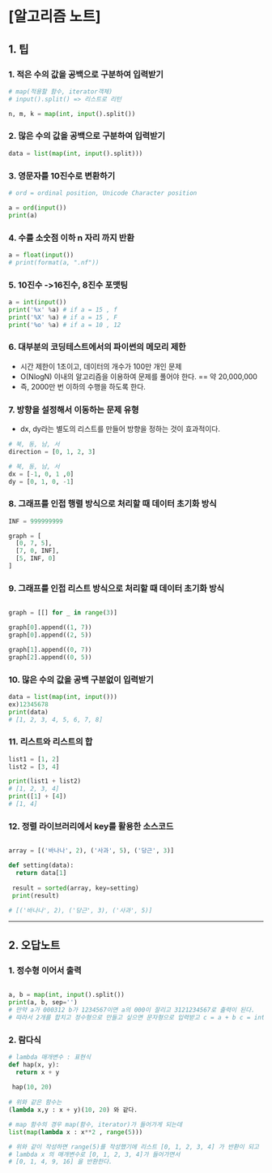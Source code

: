 # [알고리즘 노트]

## 1. 팁

### 1. 적은 수의 값을 공백으로 구분하여 입력받기

```python
# map(적용할 함수, iterator객체)
# input().split() => 리스트로 리턴

n, m, k = map(int, input().split())
```

### 2. 많은 수의 값을 공백으로 구분하여 입력받기
```python
data = list(map(int, input().split)))
```

### 3. 영문자를 10진수로 변환하기

```python
# ord = ordinal position, Unicode Character position

a = ord(input())
print(a)
```

### 4. 수를 소숫점 이하 n 자리 까지 반환
```python
a = float(input())
# print(format(a, ".nf"))
```

### 5. 10진수 ->16진수, 8진수 포맷팅
```python
a = int(input())
print('%x' %a) # if a = 15 , f
print('%X' %a) # if a = 15 , F
print('%o' %a) # if a = 10 , 12
```

### 6. 대부분의 코딩테스트에서의 파이썬의 메모리 제한
- 시간 제한이 1초이고, 데이터의 개수가 100만 개인 문제
- O(NlogN) 이내의 알고리즘을 이용하여 문제를 풀어야 한다. == 약 20,000,000
- 즉, 2000만 번 이하의 수행을 하도록 한다.

### 7. 방향을 설정해서 이동하는 문제 유형
- dx, dy라는 별도의 리스트를 만들어 방향을 정하는 것이 효과적이다.
```python
# 북, 동, 남, 서
direction = [0, 1, 2, 3]

# 북, 동, 남, 서
dx = [-1, 0, 1 ,0]
dy = [0, 1, 0, -1]
```

### 8. 그래프를 인접 행렬 방식으로 처리할 때 데이터 초기화 방식
```python
INF = 999999999

graph = [
  [0, 7, 5],
  [7, 0, INF],
  [5, INF, 0]
]
```

### 9. 그래프를 인접 리스트 방식으로 처리할 때 데이터 초기화 방식
```python

graph = [[] for _ in range(3)]

graph[0].append((1, 7))
graph[0].append((2, 5))

graph[1].append((0, 7))
graph[2].append((0, 5))
```

### 10. 많은 수의 값을 공백 구분없이 입력받기
```python
data = list(map(int, input()))
ex)12345678
print(data)
# [1, 2, 3, 4, 5, 6, 7, 8]
```

### 11. 리스트와 리스트의 합
```python
list1 = [1, 2]
list2 = [3, 4]

print(list1 + list2)
# [1, 2, 3, 4]
print([1] + [4])
# [1, 4]
```
### 12. 정렬 라이브러리에서 key를 활용한 소스코드
```python

array = [('바나나', 2), ('사과', 5), ('당근', 3)]

def setting(data):
  return data[1]
  
 result = sorted(array, key=setting)
 print(result)

# [('바나나', 2), ('당근', 3), ('사과', 5)]
```
---

## 2. 오답노트

### 1. 정수형 이어서 출력
```python

a, b = map(int, input().split())
print(a, b, sep='')
# 만약 a가 000312 b가 1234567이면 a의 000이 잘리고 3121234567로 출력이 된다.
# 따라서 2개를 합치고 정수형으로 만들고 싶으면 문자형으로 입력받고 c = a + b c = int(c) 로 형변환 해준다.
```

### 2. 람다식
```python
# lambda 매개변수 : 표현식
def hap(x, y):
  return x + y
 
 hap(10, 20)
 
# 위와 같은 함수는
(lambda x,y : x + y)(10, 20) 와 같다.

# map 함수의 경우 map(함수, iterator)가 들어가게 되는데
list(map(lambda x : x**2 , range(5)))

# 위와 같이 작성하면 range(5)를 작성했기에 리스트 [0, 1, 2, 3, 4] 가 반환이 되고
# lambda x 의 매개변수로 [0, 1, 2, 3, 4]가 들어가면서
# [0, 1, 4, 9, 16] 을 반환한다.
```
